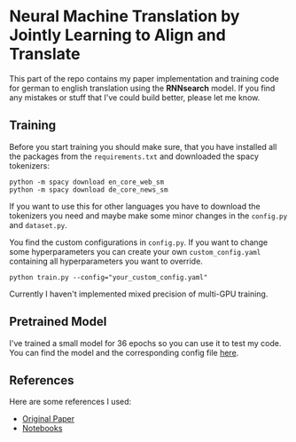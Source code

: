 # Neural Machine Translation by Jointly Learning to Align and Translate

This part of the repo contains my paper implementation and training code for german to english translation using the **RNNsearch** model. If you find any mistakes or stuff that I've could build better, please let me know.

## Training

Before you start training you should make sure, that you have installed all the packages from the `requirements.txt` and  downloaded the spacy tokenizers:
```
python -m spacy download en_core_web_sm
python -m spacy download de_core_news_sm
```
If you want to use this for other languages you have to download the tokenizers you need and maybe make some minor changes in the `config.py` and `dataset.py`.

You find the custom configurations in `config.py`. If you want to change some hyperparameters you can create your own `custom_config.yaml` containing all hyperparameters you want to override.

```
python train.py --config="your_custom_config.yaml"
```

Currently I haven't implemented mixed precision of multi-GPU training.

## Pretrained Model

I've trained a small model for 36 epochs so you can use it to test my code. You can find the model and the corresponding config file [here](https://drive.google.com/drive/folders/17tyZX-GtC5YQpiyEqXm2DkIhRVldKX4h?usp=sharing).

## References

Here are some references I used:

* [Original Paper](https://arxiv.org/pdf/1409.0473.pdf)
* [Notebooks](https://github.com/bentrevett/pytorch-seq2seq)